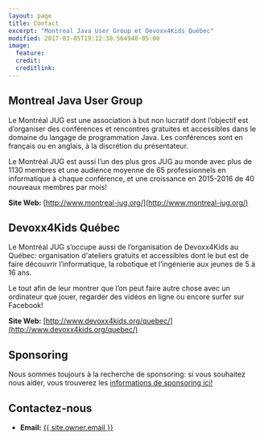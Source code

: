 ```yaml
---
layout: page
title: Contact
excerpt: "Montreal Java User Group et Devoxx4Kids Québec"
modified: 2017-03-05T19:12:38.564948-05:00
image:
  feature:
  credit:
  creditlink:
---
```


## Montreal Java User Group

Le Montréal JUG est une association à but non lucratif dont l’objectif est d’organiser des conférences et rencontres gratuites et accessibles dans le domaine du langage de programmation Java. Les conférences sont en français ou en anglais, à la discrétion du présentateur.

Le Montréal JUG est aussi l’un des plus gros JUG au monde avec plus de 1130 membres et une audience moyenne de 65 professionnels en informatique à chaque conférence, et une croissance en 2015-2016 de 40 nouveaux membres par mois!

__Site Web:__ [http://www.montreal-jug.org/](http://www.montreal-jug.org/)

## Devoxx4Kids Québec

Le Montréal JUG s’occupe aussi de l’organisation de Devoxx4Kids au Québec: organisation d'ateliers gratuits et accessibles dont le but est de faire découvrir l’informatique, la robotique et l’ingénierie aux jeunes de 5 à 16 ans. 

Le tout afin de leur montrer que l’on peut faire autre chose avec un ordinateur que jouer, regarder des vidéos en ligne ou encore surfer sur Facebook!

__Site Web:__ [http://www.devoxx4kids.org/quebec/](http://www.devoxx4kids.org/quebec/)

## Sponsoring

Nous sommes toujours à la recherche de sponsoring: si vous souhaitez nous aider, vous trouverez les [informations de sponsoring ici!](/sponsoring)

## Contactez-nous 

* __Email:__ <a href="mailto: {{ site.owner.email }}">{{ site.owner.email }}</a>
